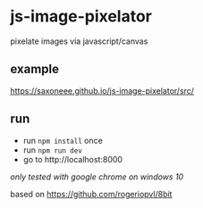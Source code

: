 # js-image-pixelator
pixelate images via javascript/canvas

## example

https://saxoneee.github.io/js-image-pixelator/src/

## run

* run `npm install` once
* run `npm run dev`
* go to http://localhost:8000

_only tested with google chrome on windows 10_

based on https://github.com/rogeriopvl/8bit